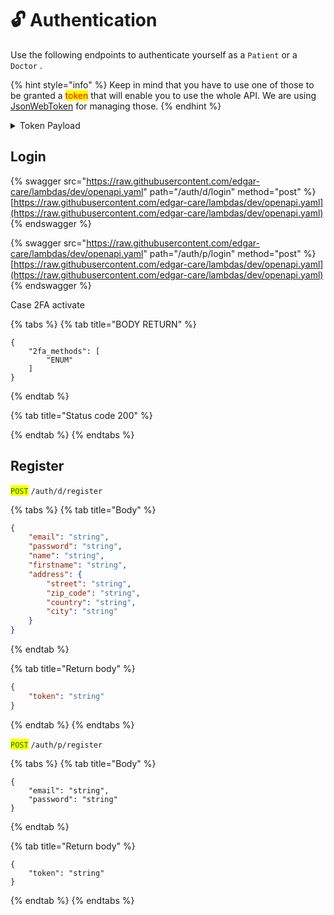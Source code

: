 # 🔓 Authentication

Use the following endpoints to authenticate yourself as a `Patient` or a `Doctor` .

{% hint style="info" %}
Keep in mind that you have to use one of those to be granted a <mark style="color:red;">token</mark> that will enable you to use the whole API. We are using [JsonWebToken](https://jwt.io) for managing those.
{% endhint %}

<details>

<summary>Token Payload</summary>

#### For the doctor :

```json
"doctor": {
    "id": string,
    "password": string,
    "name": string,
    "last_name": string,
    "email": string,
    "address": string
 }
```

#### For the patient

```json
"patient": {
    "id": string,
    "password": string,
    "name": string,
    "last_name": string,
    "email": string,
    "age": int,
    "height": int,
    "weight": int,
    "sex": string"
 }
```



</details>

## Login

{% swagger src="https://raw.githubusercontent.com/edgar-care/lambdas/dev/openapi.yaml" path="/auth/d/login" method="post" %}
[https://raw.githubusercontent.com/edgar-care/lambdas/dev/openapi.yaml](https://raw.githubusercontent.com/edgar-care/lambdas/dev/openapi.yaml)
{% endswagger %}

{% swagger src="https://raw.githubusercontent.com/edgar-care/lambdas/dev/openapi.yaml" path="/auth/p/login" method="post" %}
[https://raw.githubusercontent.com/edgar-care/lambdas/dev/openapi.yaml](https://raw.githubusercontent.com/edgar-care/lambdas/dev/openapi.yaml)
{% endswagger %}



Case 2FA activate

{% tabs %}
{% tab title="BODY RETURN" %}
```
{
	"2fa_methods": [
		"ENUM"
	]
}
```
{% endtab %}

{% tab title="Status code 200" %}

{% endtab %}
{% endtabs %}

##

## Register

<mark style="color:green;">`POST`</mark> `/auth/d/register`

{% tabs %}
{% tab title="Body" %}
```json
{
	"email": "string", 
	"password": "string",
	"name": "string",
	"firstname": "string",
	"address": {
		"street": "string", 
		"zip_code": "string", 
		"country": "string",
		"city": "string"
	}
}
```
{% endtab %}

{% tab title="Return body" %}
```json
{
    "token": "string"
}
```
{% endtab %}
{% endtabs %}

<mark style="color:green;">`POST`</mark> `/auth/p/register`

{% tabs %}
{% tab title="Body" %}
```
{
    "email": "string",
    "password": "string"
}
```
{% endtab %}

{% tab title="Return body" %}
```
{
    "token": "string"
}
```
{% endtab %}
{% endtabs %}
